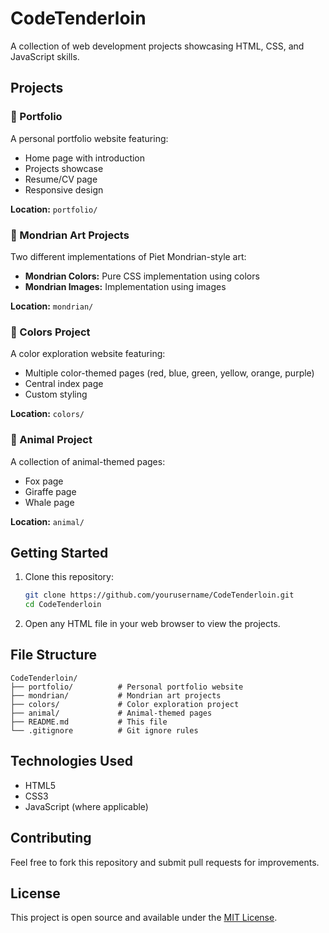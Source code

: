 # CodeTenderloin

A collection of web development projects showcasing HTML, CSS, and JavaScript skills.

## Projects

### 🎨 Portfolio
A personal portfolio website featuring:
- Home page with introduction
- Projects showcase
- Resume/CV page
- Responsive design

**Location:** `portfolio/`

### 🎨 Mondrian Art Projects
Two different implementations of Piet Mondrian-style art:
- **Mondrian Colors:** Pure CSS implementation using colors
- **Mondrian Images:** Implementation using images

**Location:** `mondrian/`

### 🌈 Colors Project
A color exploration website featuring:
- Multiple color-themed pages (red, blue, green, yellow, orange, purple)
- Central index page
- Custom styling

**Location:** `colors/`

### 🦊 Animal Project
A collection of animal-themed pages:
- Fox page
- Giraffe page  
- Whale page

**Location:** `animal/`

## Getting Started

1. Clone this repository:
   ```bash
   git clone https://github.com/yourusername/CodeTenderloin.git
   cd CodeTenderloin
   ```

2. Open any HTML file in your web browser to view the projects.

## File Structure

```
CodeTenderloin/
├── portfolio/          # Personal portfolio website
├── mondrian/           # Mondrian art projects
├── colors/             # Color exploration project
├── animal/             # Animal-themed pages
├── README.md           # This file
└── .gitignore          # Git ignore rules
```

## Technologies Used

- HTML5
- CSS3
- JavaScript (where applicable)

## Contributing

Feel free to fork this repository and submit pull requests for improvements.

## License

This project is open source and available under the [MIT License](LICENSE). 